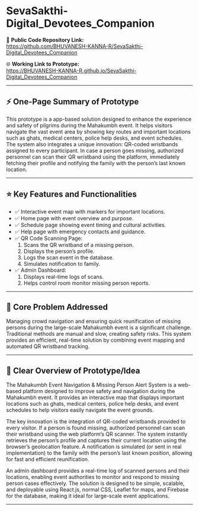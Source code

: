 # SevaSakthi-Digital_Devotees_Companion

🔗 **Public Code Repository Link:**  
https://github.com/BHUVANESH-KANNA-R/SevaSakthi-Digital_Devotees_Companion

🌐 **Working Link to Prototype:**  
https://BHUVANESH-KANNA-R.github.io/SevaSakthi-Digital_Devotees_Companion

---

## ⚡ One-Page Summary of Prototype

This prototype is a app-based solution designed to enhance the experience and safety of pilgrims during the Mahakumbh event. It helps visitors navigate the vast event area by showing key routes and important locations such as ghats, medical centers, police help desks, and event schedules. The system also integrates a unique innovation: QR-coded wristbands assigned to every participant. In case a person goes missing, authorized personnel can scan their QR wristband using the platform, immediately fetching their profile and notifying the family with the person’s last known location.

---

## ⭐ Key Features and Functionalities

- ✅ Interactive event map with markers for important locations.
- ✅ Home page with event overview and purpose.
- ✅ Schedule page showing event timing and cultural activities.
- ✅ Help page with emergency contacts and guidance.
- ✅ QR Code Scanning Page:
  1. Scans the QR wristband of a missing person.
  2. Displays the person’s profile.
  3. Logs the scan event in the database.
  4. Simulates notification to family.
- ✅ Admin Dashboard:
  1. Displays real-time logs of scans.
  2. Helps control room monitor missing person reports.

---

## 🎯 Core Problem Addressed

Managing crowd navigation and ensuring quick reunification of missing persons during the large-scale Mahakumbh event is a significant challenge. Traditional methods are manual and slow, creating safety risks. This system provides an efficient, real-time solution by combining event mapping and automated QR wristband tracking.

---

## 🚀 Clear Overview of Prototype/Idea

The Mahakumbh Event Navigation & Missing Person Alert System is a web-based platform designed to improve safety and navigation during the Mahakumbh event. It provides an interactive map that displays important locations such as ghats, medical centers, police help desks, and event schedules to help visitors easily navigate the event grounds.

The key innovation is the integration of QR-coded wristbands provided to every visitor. If a person is found missing, authorized personnel can scan their wristband using the web platform’s QR scanner. The system instantly retrieves the person’s profile and captures their current location using the browser’s geolocation feature. A notification is simulated (or sent in real implementation) to the family with the person’s last known position, allowing for fast and efficient reunification.

An admin dashboard provides a real-time log of scanned persons and their locations, enabling event authorities to monitor and respond to missing person cases effectively. The solution is designed to be simple, scalable, and deployable using React.js, normal CSS, Leaflet for maps, and Firebase for the database, making it ideal for large-scale event applications.

---
